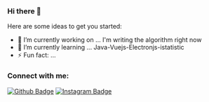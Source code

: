 ### Hi there 👋


<!--**mehmetdurankaya/mehmetdurankaya** is a ✨ _special_ ✨ repository because its `README.md` (this file) appears on your GitHub profile.-->

Here are some ideas to get you started:

- 🔭 I’m currently working on ...   I'm writing the algorithm right now
- 🌱 I’m currently learning ...     Java-Vuejs-Electronjs-istatistic
- ⚡ Fun fact: ...


### Connect with me:
[![Github Badge](https://img.shields.io/badge/-Github-000?style=quare&labelColor=000&logo=Github&logoColor=white&link=link)](https://github.com/mehmetdurankaya)
[![Instagram Badge](https://img.shields.io/badge/-Instagram-C13584?style=flat-quare&labelColor=C13584&logo=instagram&logoColor=white&link=link)](https://www.instagram.com/kayamehmetduran)




